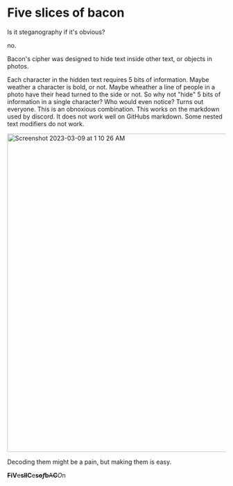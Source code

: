 # Five slices of bacon
Is it steganography if it's obvious?

no.

Bacon's cipher was designed to hide text inside other text, or objects in photos.

Each character in the hidden text requires 5 bits of information. Maybe weather a character is bold, or not. Maybe wheather a line of people in a photo have their head turned to the side or not.
So why not "hide" 5 bits of information in a single character? Who would even notice?
Turns out everyone. This is an obnoxious combination. 
This works on the markdown used by discord. It does not work well on GitHubs markdown. Some nested text modifiers do not work.

<img width="735" alt="Screenshot 2023-03-09 at 1 10 26 AM" src="https://user-images.githubusercontent.com/1384102/223947538-f4e6f0fd-d53c-44da-beab-05fa3fc280c8.png">

Decoding them might be a pain, but making them is easy.

~~__F__~~​**i**​__V__​~~e~~​ **s**​**~~l~~**​**~~I~~**​**C**​e​**s**​ **~~o~~**​*__f__*​ **b**​~~A~~​~~__C__~~​*O*​n
